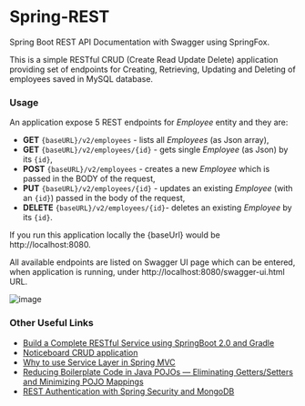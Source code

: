 # Spring-REST

Spring Boot REST API Documentation with Swagger using SpringFox.

This is a simple RESTful CRUD (Create Read Update Delete) application providing set of endpoints for Creating, Retrieving, Updating and Deleting of employees saved in MySQL database.



### Usage

An application expose 5 REST endpoints for *Employee* entity and they are:

* **GET** `{baseURL}/v2/employees` - lists all *Employees* (as Json array),
* **GET** `{baseURL}/v2/employees/{id}` - gets single *Employee* (as Json) by its `{id}`,
* **POST** `{baseURL}/v2/employees` - creates a new *Employee* which is passed in the BODY of the request,
* **PUT** `{baseURL}/v2/employees/{id}` - updates an existing *Employee* (with an `{id}`) passed in the body of the request,
* **DELETE** `{baseURL}/v2/employees/{id}`- deletes an existing *Employee* by its `{id}`.

If you run this application locally the {baseUrl} would be http://localhost:8080.

All available endpoints are listed on Swagger UI page which can be entered, when application is running, under http://localhost:8080/swagger-ui.html URL.

![image](https://user-images.githubusercontent.com/65066310/81662561-65424c80-945b-11ea-957f-c527f9b005b5.png)












### Other Useful Links


* [Build a Complete RESTful Service using SpringBoot 2.0 and Gradle](https://medium.com/@namila007/build-a-complete-restful-service-using-springboot-2-0-and-gradle-e9e381a114d8)
* [Noticeboard CRUD application](https://medium.com/@wkrzywiec/how-to-create-restful-crud-application-with-spring-boot-even-faster-389e5ff00c88)
* [Why to use Service Layer in Spring MVC](https://medium.com/stackavenue/why-to-use-service-layer-in-spring-mvc-5f4fc52643c0)
* [Reducing Boilerplate Code in Java POJOs — Eliminating Getters/Setters and Minimizing POJO Mappings](https://medium.com/@qasim.lodhi/reducing-boilerplate-code-in-java-pojos-dont-type-getters-setters-and-get-to-set-mappings-5eab302ecf6b)
* [REST Authentication with Spring Security and MongoDB](https://medium.com/@gtommee97/rest-authentication-with-spring-security-and-mongodb-28c06da25fb1) 
